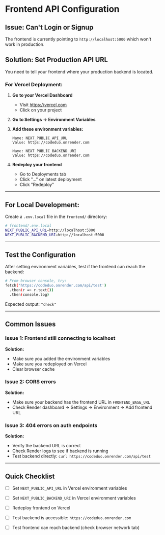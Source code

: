 # Frontend API Configuration

## Issue: Can't Login or Signup

The frontend is currently pointing to `http://localhost:5000` which won't work in production.

## Solution: Set Production API URL

You need to tell your frontend where your production backend is located.

### For Vercel Deployment:

1. **Go to your Vercel Dashboard**
   - Visit https://vercel.com
   - Click on your project

2. **Go to Settings → Environment Variables**

3. **Add these environment variables:**
   ```
   Name: NEXT_PUBLIC_API_URL
   Value: https://codeduo.onrender.com
   
   Name: NEXT_PUBLIC_BACKEND_URI
   Value: https://codeduo.onrender.com
   ```

4. **Redeploy your frontend**
   - Go to Deployments tab
   - Click "..." on latest deployment
   - Click "Redeploy"

---

## For Local Development:

Create a `.env.local` file in the `frontend/` directory:

```bash
# frontend/.env.local
NEXT_PUBLIC_API_URL=http://localhost:5000
NEXT_PUBLIC_BACKEND_URI=http://localhost:5000
```

---

## Test the Configuration

After setting environment variables, test if the frontend can reach the backend:

```bash
# From browser console, try:
fetch('https://codeduo.onrender.com/api/test')
  .then(r => r.text())
  .then(console.log)
```

Expected output: `"check"`

---

## Common Issues

### Issue 1: Frontend still connecting to localhost
**Solution:** 
- Make sure you added the environment variables
- Make sure you redeployed on Vercel
- Clear browser cache

### Issue 2: CORS errors
**Solution:** 
- Make sure your backend has the frontend URL in `FRONTEND_BASE_URL`
- Check Render dashboard → Settings → Environment → Add frontend URL

### Issue 3: 404 errors on auth endpoints
**Solution:**
- Verify the backend URL is correct
- Check Render logs to see if backend is running
- Test backend directly: `curl https://codeduo.onrender.com/api/test`

---

## Quick Checklist

- [ ] Set `NEXT_PUBLIC_API_URL` in Vercel environment variables
- [ ] Set `NEXT_PUBLIC_BACKEND_URI` in Vercel environment variables  
- [ ] Redeploy frontend on Vercel
- [ ] Test backend is accessible: `https://codeduo.onrender.com`
- [ ] Test frontend can reach backend (check browser network tab)


